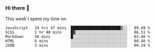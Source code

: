 ### Hi there 👋

<!--
**qiruohan/qiruohan** is a ✨ _special_ ✨ repository because its `README.md` (this file) appears on your GitHub profile.

Here are some ideas to get you started:

- 🔭 I’m currently working on ...
- 🌱 I’m currently learning ...
- 👯 I’m looking to collaborate on ...
- 🤔 I’m looking for help with ...
- 💬 Ask me about ...
- 📫 How to reach me: ...
- 😄 Pronouns: ...
- ⚡ Fun fact: ...
-->

This week I spent my time on 
<!--START_SECTION:waka-->
```text
JavaScript   24 hrs 47 mins  ██████████████████████▒░░   89.49 % 
SCSS         1 hr 48 mins    █▓░░░░░░░░░░░░░░░░░░░░░░░   06.51 % 
Markdown     56 mins         █░░░░░░░░░░░░░░░░░░░░░░░░   03.40 % 
HTML         6 mins          ░░░░░░░░░░░░░░░░░░░░░░░░░   00.40 % 
JSON         3 mins          ░░░░░░░░░░░░░░░░░░░░░░░░░   00.19 % 
```
<!--END_SECTION:waka-->
